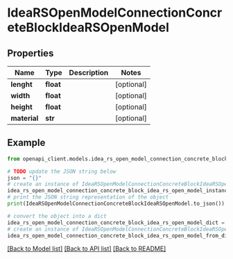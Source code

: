 # IdeaRSOpenModelConnectionConcreteBlockIdeaRSOpenModel


## Properties

Name | Type | Description | Notes
------------ | ------------- | ------------- | -------------
**lenght** | **float** |  | [optional] 
**width** | **float** |  | [optional] 
**height** | **float** |  | [optional] 
**material** | **str** |  | [optional] 

## Example

```python
from openapi_client.models.idea_rs_open_model_connection_concrete_block_idea_rs_open_model import IdeaRSOpenModelConnectionConcreteBlockIdeaRSOpenModel

# TODO update the JSON string below
json = "{}"
# create an instance of IdeaRSOpenModelConnectionConcreteBlockIdeaRSOpenModel from a JSON string
idea_rs_open_model_connection_concrete_block_idea_rs_open_model_instance = IdeaRSOpenModelConnectionConcreteBlockIdeaRSOpenModel.from_json(json)
# print the JSON string representation of the object
print(IdeaRSOpenModelConnectionConcreteBlockIdeaRSOpenModel.to_json())

# convert the object into a dict
idea_rs_open_model_connection_concrete_block_idea_rs_open_model_dict = idea_rs_open_model_connection_concrete_block_idea_rs_open_model_instance.to_dict()
# create an instance of IdeaRSOpenModelConnectionConcreteBlockIdeaRSOpenModel from a dict
idea_rs_open_model_connection_concrete_block_idea_rs_open_model_from_dict = IdeaRSOpenModelConnectionConcreteBlockIdeaRSOpenModel.from_dict(idea_rs_open_model_connection_concrete_block_idea_rs_open_model_dict)
```
[[Back to Model list]](../README.md#documentation-for-models) [[Back to API list]](../README.md#documentation-for-api-endpoints) [[Back to README]](../README.md)


